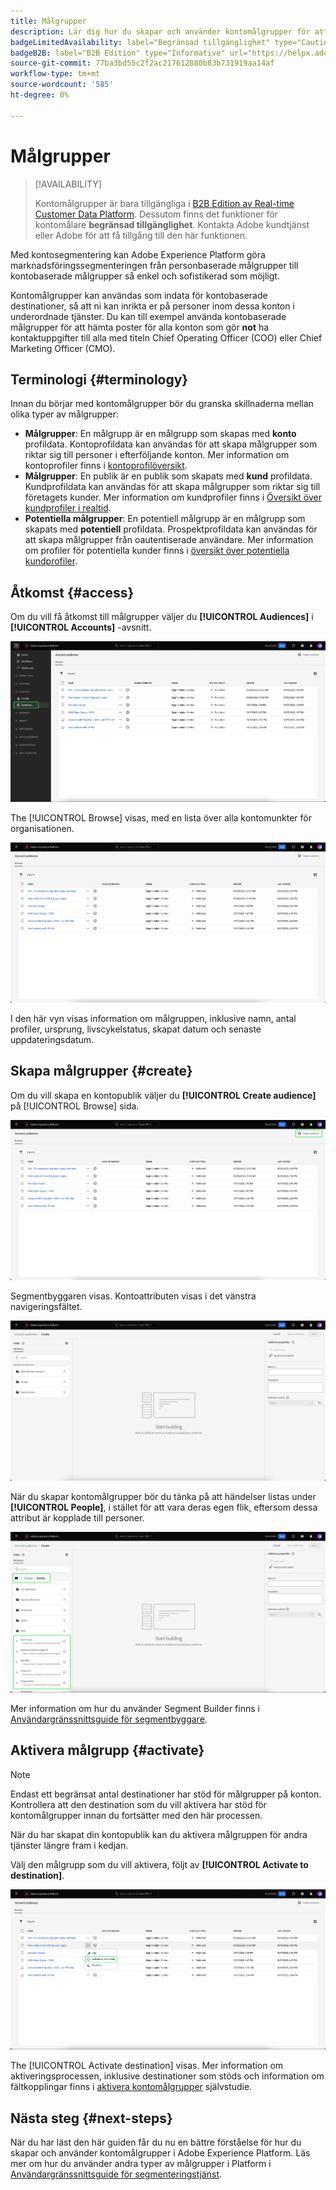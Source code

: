 ```yaml
---
title: Målgrupper
description: Lär dig hur du skapar och använder kontomålgrupper för att rikta in kontoprofiler på efterföljande destinationer.
badgeLimitedAvailability: label="Begränsad tillgänglighet" type="Caution"
badgeB2B: label="B2B Edition" type="Informative" url="https://helpx.adobe.com/legal/product-descriptions/real-time-customer-data-platform-b2b-edition-prime-and-ultimate-packages.html newtab=true"
source-git-commit: 77ba3bd55c2f2ac217612880b83b731919aa14af
workflow-type: tm+mt
source-wordcount: '585'
ht-degree: 0%

---
```



# Målgrupper

>[!AVAILABILITY]
>
>Kontomålgrupper är bara tillgängliga i [B2B Edition av Real-time Customer Data Platform](../../rtcdp/b2b-overview.md). Dessutom finns det funktioner för kontomålare **begränsad tillgänglighet**. Kontakta Adobe kundtjänst eller Adobe för att få tillgång till den här funktionen.

Med kontosegmentering kan Adobe Experience Platform göra marknadsföringssegmenteringen från personbaserade målgrupper till kontobaserade målgrupper så enkel och sofistikerad som möjligt.

Kontomålgrupper kan användas som indata för kontobaserade destinationer, så att ni kan inrikta er på personer inom dessa konton i underordnade tjänster. Du kan till exempel använda kontobaserade målgrupper för att hämta poster för alla konton som gör **not** ha kontaktuppgifter till alla med titeln Chief Operating Officer (COO) eller Chief Marketing Officer (CMO).

## Terminologi {#terminology}

Innan du börjar med kontomålgrupper bör du granska skillnaderna mellan olika typer av målgrupper:

- **Målgrupper**: En målgrupp är en målgrupp som skapas med **konto** profildata. Kontoprofildata kan användas för att skapa målgrupper som riktar sig till personer i efterföljande konton. Mer information om kontoprofiler finns i [kontoprofilöversikt](../../rtcdp/accounts/account-profile-overview.md).
- **Målgrupper**: En publik är en publik som skapats med **kund** profildata. Kundprofildata kan användas för att skapa målgrupper som riktar sig till företagets kunder. Mer information om kundprofiler finns i [Översikt över kundprofiler i realtid](../../profile/home.md).
- **Potentiella målgrupper**: En potentiell målgrupp är en målgrupp som skapats med **potentiell** profildata. Prospektprofildata kan användas för att skapa målgrupper från oautentiserade användare. Mer information om profiler för potentiella kunder finns i [översikt över potentiella kundprofiler](../../profile/ui/prospect-profile.md).

## Åtkomst {#access}

Om du vill få åtkomst till målgrupper väljer du **[!UICONTROL Audiences]** i **[!UICONTROL Accounts]** -avsnitt.

![Knappen Publiker markeras i avsnittet Konton.](../images/ui/account-audiences/select.png)

The [!UICONTROL Browse] visas, med en lista över alla kontomunkter för organisationen.

![De kontomålgrupper som tillhör organisationen visas.](../images/ui/account-audiences/browse.png)

I den här vyn visas information om målgruppen, inklusive namn, antal profiler, ursprung, livscykelstatus, skapat datum och senaste uppdateringsdatum.

## Skapa målgrupper {#create}

Om du vill skapa en kontopublik väljer du **[!UICONTROL Create audience]** på [!UICONTROL Browse] sida.

![The [!UICONTROL Create audience] knappen markeras på kontomålsidans webbsida.](../images/ui/account-audiences/select-create-audience.png)

Segmentbyggaren visas. Kontoattributen visas i det vänstra navigeringsfältet.

![Segmentbyggaren visas. Observera att bara attributen visas.](../images/ui/account-audiences/segment-builder.png)

När du skapar kontomålgrupper bör du tänka på att händelser listas under **[!UICONTROL People]**, i stället för att vara deras egen flik, eftersom dessa attribut är kopplade till personer.

![Platsen där du söker efter händelser, som finns i [!UICONTROL People] , är markerad.](../images/ui/account-audiences/attributes.png)

Mer information om hur du använder Segment Builder finns i [Användargränssnittsguide för segmentbyggare](./segment-builder.md).

## Aktivera målgrupp {#activate}

>[!NOTE]
>
>Endast ett begränsat antal destinationer har stöd för målgrupper på konton. Kontrollera att den destination som du vill aktivera har stöd för kontomålgrupper innan du fortsätter med den här processen.

När du har skapat din kontopublik kan du aktivera målgruppen för andra tjänster längre fram i kedjan.

Välj den målgrupp som du vill aktivera, följt av **[!UICONTROL Activate to destination]**.

![The [!UICONTROL Activate to destination] knappen markeras på snabbåtgärdsmenyn för den valda målgruppen.](../images/ui/account-audiences/activate.png)

The [!UICONTROL Activate destination] visas. Mer information om aktiveringsprocessen, inklusive destinationer som stöds och information om fältkopplingar finns i [aktivera kontomålgrupper](/help/destinations/ui/activate-account-audiences.md) självstudie.

## Nästa steg {#next-steps}

När du har läst den här guiden får du nu en bättre förståelse för hur du skapar och använder kontomålgrupper i Adobe Experience Platform. Läs mer om hur du använder andra typer av målgrupper i Platform i [Användargränssnittsguide för segmenteringstjänst](./overview.md).
